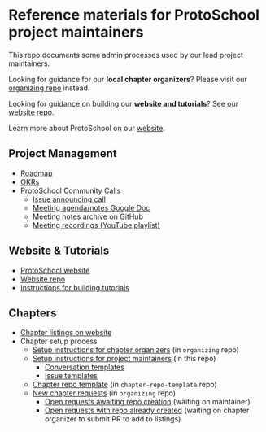 # Reference materials for ProtoSchool project maintainers

This repo documents some admin processes used by our lead project maintainers. 

Looking for guidance for our **local chapter organizers**? Please visit our [organizing repo](https://github.com/ProtoSchool/organizing) instead.

Looking for guidance on building our **website and tutorials**? See our [website repo](https://github.com/ProtoSchool/protoschool.github.io).

Learn more about ProtoSchool on our [website](https://proto.school).

## Project Management
  - [Roadmap](https://github.com/ProtoSchool/roadmap#protoschool-roadmap)
  - [OKRs](https://github.com/ProtoSchool/roadmap/tree/master/okrs)
  - ProtoSchool Community Calls
    - [Issue announcing call](https://github.com/ProtoSchool/organizing/issues/47)
    - [Meeting agenda/notes Google Doc](https://docs.google.com/document/d/1jE1QM8rPllbuRHaVXPxRqWmzRwZJ4KHgIPLldiiZ72I/edit?usp=sharing)
    - [Meeting notes archive on GitHub](https://github.com/ProtoSchool/roadmap/tree/master/meeting-notes)
    - [Meeting recordings (YouTube playlist)](https://www.youtube.com/playlist?list=PLuhRWgmPaHtSOTRjgIj2s9wrkItxzA36P)

## Website & Tutorials
  - [ProtoSchool website](https://proto.school)
  - [Website repo](https://github.com/ProtoSchool/protoschool.github.io)
  - [Instructions for building tutorials](https://github.com/ProtoSchool/protoschool.github.io#protoschool)

## Chapters
  - [Chapter listings on website](https://proto.school/#/chapters)
  - Chapter setup process
    - [Setup instructions for chapter organizers](https://github.com/ProtoSchool/organizing/blob/master/README.md#chapter-setup) (in `organizing` repo)
    - [Setup instructions for project maintainers](chapter-setup/chapter-setup.md) (in this repo)
      - [Conversation templates](chapter-setup/convo-templates)
      - [Issue templates](chapter-setup/issue-templates)
    - [Chapter repo template](https://github.com/ProtoSchool/chapter-repo-template) (in `chapter-repo-template` repo)
    - [New chapter requests](https://github.com/ProtoSchool/organizing/issues?q=is%3Aissue+is%3Aopen+label%3Anew-chapter) (in `organizing` repo)
      - [Open requests awaiting repo creation](https://github.com/ProtoSchool/organizing/issues?q=is%3Aissue+is%3Aopen+label%3Anew-chapter+-label%3Arepo-created) (waiting on maintainer)
      - [Open requests with repo already created](https://github.com/ProtoSchool/organizing/issues?q=is%3Aissue+is%3Aopen+label%3Anew-chapter+label%3Arepo-created) (waiting on chapter organizer to submit PR to add to listings)
